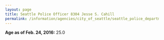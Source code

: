 ```yaml
---
layout: page
title: Seattle Police Officer 8304 Jesse S. Cahill
permalink: /information/agencies/city_of_seattle/seattle_police_department/copbook/8304/
---
```


**Age as of Feb. 24, 2016:** 25.0
